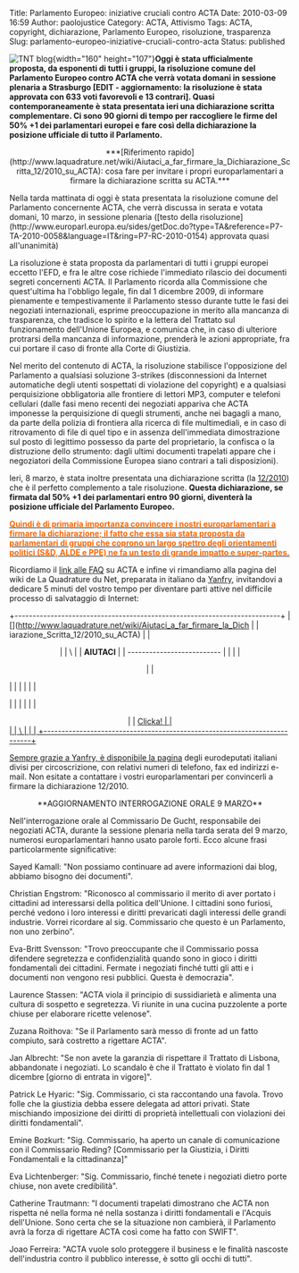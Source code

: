 Title: Parlamento Europeo: iniziative cruciali contro ACTA
Date: 2010-03-09 16:59
Author: paolojustice
Category: ACTA, Attivismo
Tags: ACTA, copyright, dichiarazione, Parlamento Europeo, risoluzione, trasparenza
Slug: parlamento-europeo-iniziative-cruciali-contro-acta
Status: published

![TNT blog](http://blog.tntvillage.scambioetico.org/wp-content/uploads/2010/01/noalacta.jpg){width="160" height="107"}**Oggi è stata ufficialmente proposta, da esponenti di tutti i gruppi, la risoluzione comune del Parlamento Europeo contro ACTA che verrà votata domani in sessione plenaria a Strasburgo \[EDIT - aggiornamento: la risoluzione è stata approvata con 633 voti favorevoli e 13 contrari\]. Quasi contemporaneamente è stata presentata ieri una dichiarazione scritta complementare. Ci sono 90 giorni di tempo per raccogliere le firme del 50% +1 dei parlamentari europei e fare così della dichiarazione la posizione ufficiale di tutto il Parlamento.**  
  
  
**<!--more-->**

<p>
<center>
***[Riferimento rapido](http://www.laquadrature.net/wiki/Aiutaci_a_far_firmare_la_Dichiarazione_Scritta_12/2010_su_ACTA): cosa fare per invitare i propri europarlamentari a firmare la dichiarazione scritta su ACTA.***

</center>
</p>
Nella tarda mattinata di oggi è stata presentata la risoluzione comune del Parlamento concernente ACTA, che verrà discussa in serata e votata domani, 10 marzo, in sessione plenaria ([testo della risoluzione](http://www.europarl.europa.eu/sides/getDoc.do?type=TA&reference=P7-TA-2010-0058&language=IT&ring=P7-RC-2010-0154) approvata quasi all'unanimità)

La risoluzione è stata proposta da parlamentari di tutti i gruppi europei eccetto l'EFD, e fra le altre cose richiede l'immediato rilascio dei documenti segreti concernenti ACTA. Il Parlamento ricorda alla Commissione che quest'ultima ha l'obbligo legale, fin dal 1 dicembre 2009, di informare pienamente e tempestivamente il Parlamento stesso durante tutte le fasi dei negoziati internazionali, esprime preoccupazione in merito alla mancanza di trasparenza, che tradisce lo spirito e la lettera del Trattato sul funzionamento dell'Unione Europea, e comunica che, in caso di ulteriore protrarsi della mancanza di informazione, prenderà le azioni appropriate, fra cui portare il caso di fronte alla Corte di Giustizia.

Nel merito del contenuto di ACTA, la risoluzione stabilisce l'opposizione del Parlamento a qualsiasi soluzione 3-strikes (disconnessioni da Internet automatiche degli utenti sospettati di violazione del copyright) e a qualsiasi perquisizione obbligatoria alle frontiere di lettori MP3, computer e telefoni cellulari (dalle fasi meno recenti dei negoziati appariva che ACTA imponesse la perquisizione di quegli strumenti, anche nei bagagli a mano, da parte della polizia di frontiera alla ricerca di file multimediali, e in caso di ritrovamento di file di quel tipo e in assenza dell'immediata dimostrazione sul posto di legittimo possesso da parte del proprietario, la confisca o la distruzione dello strumento: dagli ultimi documenti trapelati appare che i negoziatori della Commissione Europea siano contrari a tali disposizioni).

Ieri, 8 marzo, è stata inoltre presentata una dichiarazione scritta (la [12/2010](http://www.europarl.europa.eu/sides/getDoc.do?pubRef=-//EP//NONSGML+WDECL+P7-DCL-2010-0012+0+DOC+PDF+V0//IT&language=IT)) che è il perfetto complemento a tale risoluzione. **Questa dichiarazione, se firmata dal 50% +1 dei parlamentari entro 90 giorni, diventerà la posizione ufficiale del Parlamento Europeo.**

<span style="text-decoration: underline;">**<span style="color: #ff6600;">Quindi è di primaria importanza convincere i nostri europarlamentari a firmare la dichiarazione; il fatto che essa sia stata proposta da parlamentari di gruppi che coprono un largo spettro degli orientamenti politici (S&D, ALDE e PPE) ne fa un testo di grande impatto e super-partes.</span>**</span>

Ricordiamo il [link alle FAQ](http://blog.tntvillage.scambioetico.org/?p=5435) su ACTA e infine vi rimandiamo alla pagina del wiki de La Quadrature du Net, preparata in italiano da [Yanfry](http://yanfry.wordpress.com), invitandovi a dedicare 5 minuti del vostro tempo per diventare parti attive nel difficile processo di salvataggio di Internet:

+--------------------------------------------------------------------------+
| [<blink>](http://www.laquadrature.net/wiki/Aiutaci_a_far_firmare_la_Dich |
| iarazione_Scritta_12/2010_su_ACTA)                                       |
| <center>                                                                 |
| \                                                                        |
| <blink>**AIUTACI**</blink>                                               |
| --------------------------                                               |
|                                                                          |
| <p>                                                                      |
| </center>                                                                |
| </blink></a>                                                             |
| </h2>                                                                    |
| <p>                                                                      |
| </center>                                                                |
| </strong>                                                                |
| <center>                                                                 |
| <a href="http://www.laquadrature.net/wiki/Aiutaci_a_far_firmare_la_Dichi |
| arazione_Scritta_12/2010_su_ACTA" target="_blank">Clicka!                |
| </center>                                                                |
| \                                                                        |
| </tr>                                                                    |
+--------------------------------------------------------------------------+

Sempre grazie a Yanfry, è disponibile la [pagina](http://www.laquadrature.net/wiki/Eurodeputati_per_circoscrizione) degli eurodeputati italiani divisi per circoscrizione, con relativi numeri di telefono, fax ed indirizzi e-mail. Non esitate a contattare i vostri europarlamentari per convincerli a firmare la dichiarazione 12/2010.

<p>
<center>
**AGGIORNAMENTO INTERROGAZIONE ORALE 9 MARZO**

</center>
</p>
Nell'interrogazione orale al Commissario De Gucht, responsabile dei negoziati ACTA, durante la sessione plenaria nella tarda serata del 9 marzo, numerosi europarlamentari hanno usato parole forti. Ecco alcune frasi particolarmente significative:

Sayed Kamall: "Non possiamo continuare ad avere informazioni dai blog, abbiamo bisogno dei documenti".

Christian Engstrom: "Riconosco al commissario il merito di aver portato i cittadini ad interessarsi della politica dell'Unione. I cittadini sono furiosi, perché vedono i loro interessi e diritti prevaricati dagli interessi delle grandi industrie. Vorrei ricordare al sig. Commissario che questo è un Parlamento, non uno zerbino".

Eva-Britt Svensson: "Trovo preoccupante che il Commissario possa difendere segretezza e confidenzialità quando sono in gioco i diritti fondamentali dei cittadini. Fermate i negoziati finché tutti gli atti e i documenti non vengono resi pubblici. Questa è democrazia".

Laurence Stassen: "ACTA viola il principio di sussidiarietà e alimenta una cultura di sospetto e segretezza. Vi riunite in una cucina puzzolente a porte chiuse per elaborare ricette velenose".

Zuzana Roithova: "Se il Parlamento sarà messo di fronte ad un fatto compiuto, sarà costretto a rigettare ACTA".

Jan Albrecht: "Se non avete la garanzia di rispettare il Trattato di Lisbona, abbandonate i negoziati. Lo scandalo è che il Trattato è violato fin dal 1 dicembre \[giorno di entrata in vigore\]".

Patrick Le Hyaric: "Sig. Commissario, ci sta raccontando una favola. Trovo folle che la giustizia debba essere delegata ad attori privati. State mischiando imposizione dei diritti di proprietà intellettuali con violazioni dei diritti fondamentali".

Emine Bozkurt: "Sig. Commissario, ha aperto un canale di comunicazione con il Commissario Reding? \[Commissario per la Giustizia, i Diritti Fondamentali e la cittadinanza\]"

Eva Lichtenberger: "Sig. Commissario, finché tenete i negoziati dietro porte chiuse, non avete credibilità".

Catherine Trautmann: "I documenti trapelati dimostrano che ACTA non rispetta né nella forma né nella sostanza i diritti fondamentali e l'Acquis dell'Unione. Sono certa che se la situazione non cambierà, il Parlamento avrà la forza di rigettare ACTA così come ha fatto con SWIFT".

Joao Ferreira: "ACTA vuole solo proteggere il business e le finalità nascoste dell'industria contro il pubblico interesse, è sotto gli occhi di tutti".
